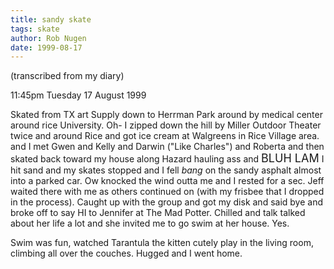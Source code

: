 ```yaml
---
title: sandy skate
tags: skate
author: Rob Nugen
date: 1999-08-17
---
```


<p class=note>(transcribed from my diary)</p>

<p class=date>11:45pm Tuesday 17 August 1999</p>

<p>Skated from TX art Supply down to Herrman Park around by medical center around rice University.  Oh- I zipped down the hill by Miller Outdoor Theater twice and around Rice and got ice cream at Walgreens in Rice Village area. and I met Gwen and Kelly and Darwin ("Like Charles") and Roberta and then skated back toward my house along Hazard hauling ass and <font size="+1">BLUH LAM</font> I hit sand and my skates stopped and I fell <em>bang</em> on the sandy asphalt almost into a parked car.  Ow knocked the wind outta me and I rested for a sec.  Jeff waited there with me as others continued on (with my frisbee that I dropped in the process).  Caught up with the group and got my disk and said bye and broke off to say HI to Jennifer at The Mad Potter.  Chilled and talk talked about her life a lot and she invited me to go swim at her house.  Yes.

<p>Swim was fun, watched Tarantula the kitten cutely play in the living room, climbing all over the couches.  Hugged and I went home.
